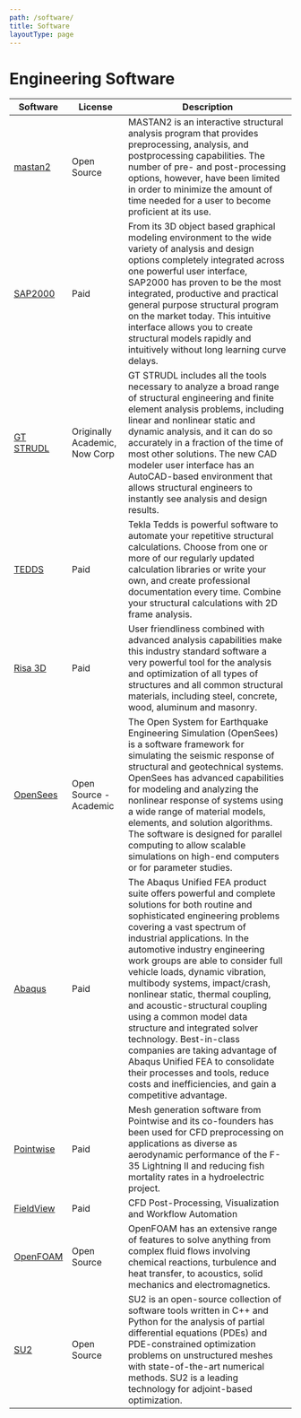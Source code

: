 ```yaml
---
path: /software/
title: Software
layoutType: page
---
```

# Engineering Software

Software | License | Description
--- | --- | ---
[mastan2](http://www.mastan2.com/) | Open Source | MASTAN2 is an interactive structural analysis program that provides preprocessing, analysis, and postprocessing capabilities. The number of pre- and post-processing options, however, have been limited in order to minimize the amount of time needed for a user to become proficient at its use.
[SAP2000](https://www.csiamerica.com/products/sap2000) | Paid | From its 3D object based graphical modeling environment to the wide variety of analysis and design options completely integrated across one powerful user interface, SAP2000 has proven to be the most integrated, productive and practical general purpose structural program on the market today. This intuitive interface allows you to create structural models rapidly and intuitively without long learning curve delays.
[GT STRUDL](https://hexagonppm.com/products/analysis-product-family/gt-strudl) | Originally Academic, Now Corp | GT STRUDL includes all the tools necessary to analyze a broad range of structural engineering and finite element analysis problems, including linear and nonlinear static and dynamic analysis, and it can do so accurately in a fraction of the time of most other solutions. The new CAD modeler user interface has an AutoCAD-based environment that allows structural engineers to instantly see analysis and design results.
[TEDDS](https://www.tekla.com/products/tekla-tedds#) | Paid | Tekla Tedds is powerful software to automate your repetitive structural calculations. Choose from one or more of our regularly updated calculation libraries or write your own, and create professional documentation every time. Combine your structural calculations with 2D frame analysis. 
[Risa 3D](https://risa.com/p_risa3d.html) | Paid | User friendliness combined with advanced analysis capabilities make this industry standard software a very powerful tool for the analysis and optimization of all types of structures and all common structural materials, including steel, concrete, wood, aluminum and masonry. 
[OpenSees](http://opensees.berkeley.edu/) | Open Source - Academic | The Open System for Earthquake Engineering Simulation (OpenSees) is a software framework for simulating the seismic response of structural and geotechnical systems. OpenSees has advanced capabilities for modeling and analyzing the nonlinear response of systems using a wide range of material models, elements, and solution algorithms. The software is designed for parallel computing to allow scalable simulations on high-end computers or for parameter studies.
[Abaqus](https://www.3ds.com/products-services/simulia/products/abaqus/) | Paid | The Abaqus Unified FEA product suite offers powerful and complete solutions for both routine and sophisticated engineering problems covering a vast spectrum of industrial applications. In the automotive industry engineering work groups are able to consider full vehicle loads, dynamic vibration, multibody systems, impact/crash, nonlinear static, thermal coupling, and acoustic-structural coupling using a common model data structure and integrated solver technology. Best-in-class companies are taking advantage of Abaqus Unified FEA to consolidate their processes and tools, reduce costs and inefficiencies, and gain a competitive advantage.
[Pointwise](http://www.pointwise.com/) | Paid | Mesh generation software from Pointwise and its co-founders has been used for CFD preprocessing on applications as diverse as aerodynamic performance of the F-35 Lightning II and reducing fish mortality rates in a hydroelectric project.
[FieldView](http://www.ilight.com/en/products/fieldview-17) | Paid | CFD Post-Processing, Visualization and Workflow Automation
[OpenFOAM](https://www.openfoam.com/) | Open Source | OpenFOAM has an extensive range of features to solve anything from complex fluid flows involving chemical reactions, turbulence and heat transfer, to acoustics, solid mechanics and electromagnetics.
[SU2](https://su2code.github.io/) | Open Source | SU2 is an open-source collection of software tools written in C++ and Python for the analysis of partial differential equations (PDEs) and PDE-constrained optimization problems on unstructured meshes with state-of-the-art numerical methods. SU2 is a leading technology for adjoint-based optimization.
